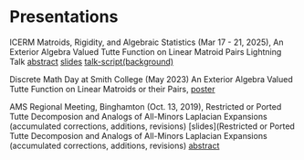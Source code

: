 # Presentations

ICERM Matroids, Rigidity, and Algebraic Statistics (Mar 17 - 21, 2025), An Exterior Algebra Valued Tutte Function on Linear Matroid Pairs Lightning Talk
[abstract](abstractBrown2025.pdf) [slides](ChaikenLightningBrown2025.pdf)
[talk-script](Speech.pdf)[(background)](https://arxiv.org/abs/math/0605707)


Discrete Math Day at Smith College (May 2023)
An Exterior Algebra Valued Tutte Function on Linear Matroids or their Pairs,
[poster](SmithMay23.pdf)

AMS Regional Meeting, Binghamton (Oct. 13, 2019),
Restricted or Ported Tutte Decomposion and
Analogs of All-Minors Laplacian Expansions
(accumulated corrections, additions, revisions)
[slides](Restricted or Ported Tutte Decomposion and
Analogs of All-Minors Laplacian Expansions
(accumulated corrections, additions, revisions)
[abstract](AMS2019abstract.pdf)


